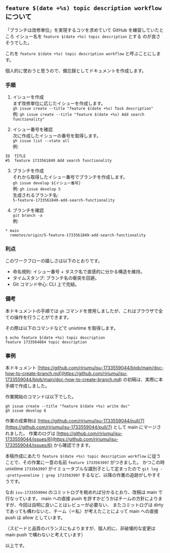 ## `feature $(date +%s) topic description workflow` について

「ブランチは改修単位」を実現するコツを求めていて GitHub を練習していたところ
イシュー名を `feature $(date +%s) topic description` とする
のが良さそうでした。

これを `feature $(date +%s) topic description workflow` と呼ぶことにします。

個人的に使おうと思うので、備忘録としてドキュメントを作成します。

### 手順

1. イシューを作成  
まず改修単位に応じたイシューを作成します。  
`gh issue create --title "feature $(date +%s) Task description"`  
例: `gh issue create --title "feature $(date +%s) Add search functionality"`

2. イシュー番号を確認  
次に作成したイシューの番号を取得します。  
`gh issue list --state all`  
例:  
```
ID  TITLE
#5  feature 1733561849 Add search functionality
```

3. ブランチを作成  
それから取得したイシュー番号でブランチを作成します。  
`gh issue develop ${イシュー番号}`  
例: `gh issue develop 5`  
生成されるブランチ名:  
`5-feature-1733561849-add-search-functionality`

4. ブランチを確認  
`git branch -a`  
例:  
```
* main
  remotes/origin/5-feature-1733561849-add-search-functionality
```

### 利点

このワークフローの嬉しさは以下のとおりです。

- 命名規則: イシュー番号 + タスク名で直感的に分かる構造を維持。
- タイムスタンプ: ブランチ名の衝突を回避。
- Git コマンド中心: CLI 上で完結。

### 備考

本ドキュメントの手順では  `gh` コマンドを使用しましたが、これはブラウザで全ての操作を行うことができます。

その際は以下のコマンドなどで unixtime を取得します。

```
$ echo feature $(date +%s) topic description
feature 1733564884 topic description
```

### 事例

本ドキュメント [https://github.com/ririumu/isu-1733559044/blob/main/doc-how-to-create-branch.md](https://github.com/ririumu/isu-1733559044/blob/main/doc-how-to-create-branch.md) の初稿は、実際に本手順で作成しました。

作業開始のコマンドは以下でした。

```
gh issue create --title "feature $(date +%s) write doc"
gh issue develop 6
```

作業の成果物は [https://github.com/ririumu/isu-1733559044/pull/7](https://github.com/ririumu/isu-1733559044/pull/7) として main にマージされました。
作業のログは [https://github.com/ririumu/isu-1733559044/issues/6](https://github.com/ririumu/isu-1733559044/issues/6) から確認できます。

本稿作成にあたり `feature $(date +%s) topic description workflow` に従うことで、その作業に一意の名前 `feature 1733563997` がつきました。
かつこの時 unixtime `1733563997` がイミュータブルな識別子として定まったので `git log --pretty=oneline | grep 1733563997` するなど、以降の作業の追跡がしやすそうです。

なお `isu-1733559044` のコミットログを眺めれば分かるとおり、改稿は main で行なっています。 
main への直接 push を許すかどうかはチームの方針によりますが、今回は自明に良いことはレビューが必要ない、
またコミットログは dirty であっても構わないと、チーム（＝私）が考えたことによって main への直接 push は allow としています。

（スピードと品質のバランスにもよりますが、個人的に、非破壊的な変更は main push で構わないと考えています）

以上です。
